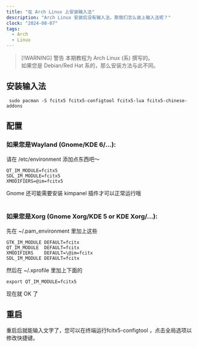 ```yaml
---
title: "在 Arch Linux 上安装输入法"
description: "Arch Linux 安装后没有输入法，那我们怎么装上输入法呢？"
clock: "2024-08-07"
tags:
  - Arch
  - Linux
---
```


> [!WARNING] 警告
> 本期教程为 Arch Linux (系) 撰写的。<br>
> 如果您是 Debian/Red Hat 系的，那么安装方法与此不同。

## 安装输入法

```shell
 sudo pacman -S fcitx5 fcitx5-configtool fcitx5-lua fcitx5-chinese-addons
```

## 配置

### 如果您是Wayland (Gnome/KDE 6/...):

请在 /etc/environment 添加点东西吧～

```shell
QT_IM_MODULE=fcitx5
SDL_IM_MODULE=fcitx5
XMODIFIERS=@im=fcitx5
```

Gnome 还可能需要安装 kimpanel 插件才可以正常运行哦<br><br>

### 如果您是Xorg (Gnome Xorg/KDE 5 or KDE Xorg/...):

先在 ~/.pam_environment 里加上这些

```shell
GTK_IM_MODULE DEFAULT=fcitx
QT_IM_MODULE  DEFAULT=fcitx
XMODIFIERS    DEFAULT=\@im=fcitx
SDL_IM_MODULE DEFAULT=fcitx
```

然后在 ~/.xprofile 里加上下面的

```shell
export QT_IM_MODULE=fcitx5
```

现在就 OK 了

## 重启

重启后就能输入文字了，您可以在终端运行fcitx5-configtool ，点击全局选项以修改快捷键。
